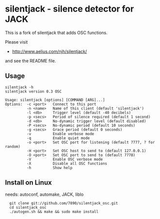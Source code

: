 silentjack - silence detector for JACK
======================================

This is a fork of silentjack that adds OSC functions.

Please visit

* http://www.aelius.com/njh/silentjack/

and see the README file.

Usage
-----

```
silentjack -h
silentjack version 0.3 OSC

Usage: silentjack [options] [COMMAND [ARG]...]
Options:  -c <port>   Connect to this port
          -n <name>   Name of this client (default 'silentjack')
          -l <db>     Trigger level (default -40 decibels)
          -p <secs>   Period of silence required (default 1 second)
          -d <db>     No-dynamic trigger level (default disabled)
          -P <secs>   No-dynamic period (default 10 seconds)
          -g <secs>   Grace period (default 0 seconds)
          -v          Enable verbose mode
          -q          Enable quiet mode
          -o <port>   Set OSC port for listening (default 7777, ? for random)
          -H <port>   Set OSC host to send to (default 127.0.0.1)
          -O <port>   Set OSC port to send to (default 7778)
          -V          Enable OSC verbose mode
          -X          Disable all OSC functions
          -h          Show help
```

Install on Linux
----------------

needs: autoconf, automake, JACK, liblo

```
  git clone git://github.com/7890/silentjack_osc.git
  cd silentjack_osc
  ./autogen.sh && make && sudo make install
```
